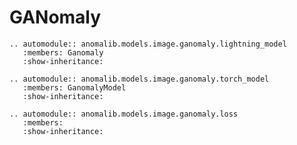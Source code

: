 # GANomaly

```{eval-rst}
.. automodule:: anomalib.models.image.ganomaly.lightning_model
   :members: Ganomaly
   :show-inheritance:
```

```{eval-rst}
.. automodule:: anomalib.models.image.ganomaly.torch_model
   :members: GanomalyModel
   :show-inheritance:
```

```{eval-rst}
.. automodule:: anomalib.models.image.ganomaly.loss
   :members:
   :show-inheritance:
```
